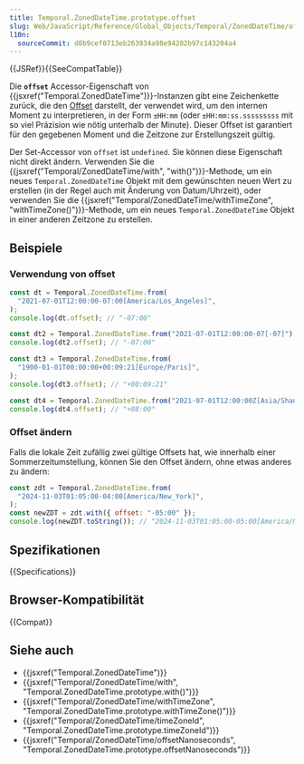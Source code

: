 ```yaml
---
title: Temporal.ZonedDateTime.prototype.offset
slug: Web/JavaScript/Reference/Global_Objects/Temporal/ZonedDateTime/offset
l10n:
  sourceCommit: d0b9cef0713eb263934a98e94202b97c143204a4
---
```


{{JSRef}}{{SeeCompatTable}}

Die **`offset`** Accessor-Eigenschaft von {{jsxref("Temporal.ZonedDateTime")}}-Instanzen gibt eine Zeichenkette zurück, die den [Offset](/de/docs/Web/JavaScript/Reference/Global_Objects/Temporal/ZonedDateTime#time_zones_and_offsets) darstellt, der verwendet wird, um den internen Moment zu interpretieren, in der Form `±HH:mm` (oder `±HH:mm:ss.sssssssss` mit so viel Präzision wie nötig unterhalb der Minute). Dieser Offset ist garantiert für den gegebenen Moment und die Zeitzone zur Erstellungszeit gültig.

Der Set-Accessor von `offset` ist `undefined`. Sie können diese Eigenschaft nicht direkt ändern. Verwenden Sie die {{jsxref("Temporal/ZonedDateTime/with", "with()")}}-Methode, um ein neues `Temporal.ZonedDateTime` Objekt mit dem gewünschten neuen Wert zu erstellen (in der Regel auch mit Änderung von Datum/Uhrzeit), oder verwenden Sie die {{jsxref("Temporal/ZonedDateTime/withTimeZone", "withTimeZone()")}}-Methode, um ein neues `Temporal.ZonedDateTime` Objekt in einer anderen Zeitzone zu erstellen.

## Beispiele

### Verwendung von offset

```js
const dt = Temporal.ZonedDateTime.from(
  "2021-07-01T12:00:00-07:00[America/Los_Angeles]",
);
console.log(dt.offset); // "-07:00"

const dt2 = Temporal.ZonedDateTime.from("2021-07-01T12:00:00-07[-07]");
console.log(dt2.offset); // "-07:00"

const dt3 = Temporal.ZonedDateTime.from(
  "1900-01-01T00:00:00+00:09:21[Europe/Paris]",
);
console.log(dt3.offset); // "+00:09:21"

const dt4 = Temporal.ZonedDateTime.from("2021-07-01T12:00:00Z[Asia/Shanghai]");
console.log(dt4.offset); // "+08:00"
```

### Offset ändern

Falls die lokale Zeit zufällig zwei gültige Offsets hat, wie innerhalb einer Sommerzeitumstellung, können Sie den Offset ändern, ohne etwas anderes zu ändern:

```js
const zdt = Temporal.ZonedDateTime.from(
  "2024-11-03T01:05:00-04:00[America/New_York]",
);
const newZDT = zdt.with({ offset: "-05:00" });
console.log(newZDT.toString()); // "2024-11-03T01:05:00-05:00[America/New_York]"
```

## Spezifikationen

{{Specifications}}

## Browser-Kompatibilität

{{Compat}}

## Siehe auch

- {{jsxref("Temporal.ZonedDateTime")}}
- {{jsxref("Temporal/ZonedDateTime/with", "Temporal.ZonedDateTime.prototype.with()")}}
- {{jsxref("Temporal/ZonedDateTime/withTimeZone", "Temporal.ZonedDateTime.prototype.withTimeZone()")}}
- {{jsxref("Temporal/ZonedDateTime/timeZoneId", "Temporal.ZonedDateTime.prototype.timeZoneId")}}
- {{jsxref("Temporal/ZonedDateTime/offsetNanoseconds", "Temporal.ZonedDateTime.prototype.offsetNanoseconds")}}
